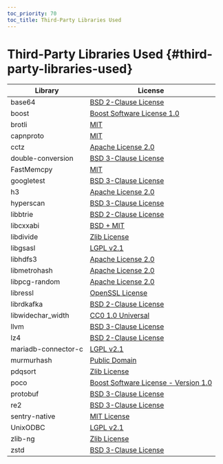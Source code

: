 ```yaml
---
toc_priority: 70
toc_title: Third-Party Libraries Used
---
```


# Third-Party Libraries Used {#third-party-libraries-used}

| Library             | License                                                                                                                                      |
|---------------------|----------------------------------------------------------------------------------------------------------------------------------------------|
| base64              | [BSD 2-Clause License](https://github.com/aklomp/base64/blob/a27c565d1b6c676beaf297fe503c4518185666f7/LICENSE)                               |
| boost               | [Boost Software License 1.0](https://github.com/ClickHouse-Extras/boost-extra/blob/6883b40449f378019aec792f9983ce3afc7ff16e/LICENSE_1_0.txt) |
| brotli              | [MIT](https://github.com/google/brotli/blob/master/LICENSE)                                                                                  |
| capnproto           | [MIT](https://github.com/capnproto/capnproto/blob/master/LICENSE)                                                                            |
| cctz                | [Apache License 2.0](https://github.com/google/cctz/blob/4f9776a310f4952454636363def82c2bf6641d5f/LICENSE.txt)                               |
| double-conversion   | [BSD 3-Clause License](https://github.com/google/double-conversion/blob/cf2f0f3d547dc73b4612028a155b80536902ba02/LICENSE)                    |
| FastMemcpy          | [MIT](https://github.com/ClickHouse/ClickHouse/blob/master/libs/libmemcpy/impl/LICENSE)                                                      |
| googletest          | [BSD 3-Clause License](https://github.com/google/googletest/blob/master/LICENSE)                                                             |
| h3                  | [Apache License 2.0](https://github.com/uber/h3/blob/master/LICENSE)                                                                         |
| hyperscan           | [BSD 3-Clause License](https://github.com/intel/hyperscan/blob/master/LICENSE)                                                               |
| libbtrie            | [BSD 2-Clause License](https://github.com/ClickHouse/ClickHouse/blob/master/contrib/libbtrie/LICENSE)                                        |
| libcxxabi           | [BSD + MIT](https://github.com/ClickHouse/ClickHouse/blob/master/libs/libglibc-compatibility/libcxxabi/LICENSE.TXT)                          |
| libdivide           | [Zlib License](https://github.com/ClickHouse/ClickHouse/blob/master/contrib/libdivide/LICENSE.txt)                                           |
| libgsasl            | [LGPL v2.1](https://github.com/ClickHouse-Extras/libgsasl/blob/3b8948a4042e34fb00b4fb987535dc9e02e39040/LICENSE)                             |
| libhdfs3            | [Apache License 2.0](https://github.com/ClickHouse-Extras/libhdfs3/blob/bd6505cbb0c130b0db695305b9a38546fa880e5a/LICENSE.txt)                |
| libmetrohash        | [Apache License 2.0](https://github.com/ClickHouse/ClickHouse/blob/master/contrib/libmetrohash/LICENSE)                                      |
| libpcg-random       | [Apache License 2.0](https://github.com/ClickHouse/ClickHouse/blob/master/contrib/libpcg-random/LICENSE-APACHE.txt)                          |
| libressl            | [OpenSSL License](https://github.com/ClickHouse-Extras/ssl/blob/master/COPYING)                                                              |
| librdkafka          | [BSD 2-Clause License](https://github.com/edenhill/librdkafka/blob/363dcad5a23dc29381cc626620e68ae418b3af19/LICENSE)                         |
| libwidechar_width  | [CC0 1.0 Universal](https://github.com/ClickHouse/ClickHouse/blob/master/libs/libwidechar_width/LICENSE)                                     |
| llvm                | [BSD 3-Clause License](https://github.com/ClickHouse-Extras/llvm/blob/163def217817c90fb982a6daf384744d8472b92b/llvm/LICENSE.TXT)             |
| lz4                 | [BSD 2-Clause License](https://github.com/lz4/lz4/blob/c10863b98e1503af90616ae99725ecd120265dfb/LICENSE)                                     |
| mariadb-connector-c | [LGPL v2.1](https://github.com/ClickHouse-Extras/mariadb-connector-c/blob/3.1/COPYING.LIB)                                                   |
| murmurhash          | [Public Domain](https://github.com/ClickHouse/ClickHouse/blob/master/contrib/murmurhash/LICENSE)                                             |
| pdqsort             | [Zlib License](https://github.com/ClickHouse/ClickHouse/blob/master/contrib/pdqsort/license.txt)                                             |
| poco                | [Boost Software License - Version 1.0](https://github.com/ClickHouse-Extras/poco/blob/fe5505e56c27b6ecb0dcbc40c49dc2caf4e9637f/LICENSE)      |
| protobuf            | [BSD 3-Clause License](https://github.com/ClickHouse-Extras/protobuf/blob/12735370922a35f03999afff478e1c6d7aa917a4/LICENSE)                  |
| re2                 | [BSD 3-Clause License](https://github.com/google/re2/blob/7cf8b88e8f70f97fd4926b56aa87e7f53b2717e0/LICENSE)                                  |
| sentry-native       | [MIT License](https://github.com/getsentry/sentry-native/blob/master/LICENSE)                                                                 |
| UnixODBC            | [LGPL v2.1](https://github.com/ClickHouse-Extras/UnixODBC/tree/b0ad30f7f6289c12b76f04bfb9d466374bb32168)                                     |
| zlib-ng             | [Zlib License](https://github.com/ClickHouse-Extras/zlib-ng/blob/develop/LICENSE.md)                                                         |
| zstd                | [BSD 3-Clause License](https://github.com/facebook/zstd/blob/dev/LICENSE)                                                                    |
